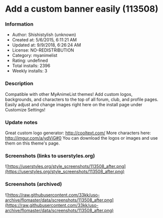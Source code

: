 # Add a custom banner easily (113508)

### Information
- Author: Shishistylish (unknown)
- Created at: 5/6/2015, 6:11:21 AM
- Updated at: 9/9/2018, 6:26:24 AM
- License: NO-REDISTRIBUTION
- Category: myanimelist
- Rating: undefined
- Total installs: 2396
- Weekly installs: 3


### Description
Compatible with other MyAnimeList themes! Add custom logos, backgrounds, and characters to the top of all forum, club, and profile pages. Easily adjust and change images right here on the install page under Customize Settings!

### Update notes
Great custom logo generator: http://cooltext.com/
More characters here: http://imgur.com/a/ydViG#0
You can download the logos or images and use them on this theme's page.

### Screenshots (links to userstyles.org)
![https://userstyles.org/style_screenshots/113508_after.png](https://userstyles.org/style_screenshots/113508_after.png)


### Screenshots (archived)
![https://raw.githubusercontent.com/33kk/uso-archive/flomaster/data/screenshots/113508_after.png](https://raw.githubusercontent.com/33kk/uso-archive/flomaster/data/screenshots/113508_after.png)
